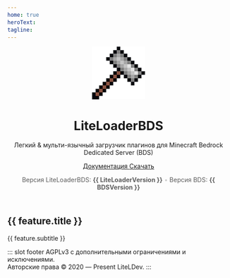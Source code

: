 ```yaml
---
home: true
heroText: 
tagline: 
---
```


<main aria-labelledby="main-title">
  <header class="hero">
    <img src="/assets/LL-Logo.png" alt="hero"> 
    <h1 id="main-title">
      LiteLoaderBDS
    </h1>
    <p class="description">
      Легкий &amp; мульти-язычный загрузчик плагинов для Minecraft Bedrock Dedicated Server (BDS)
    </p>
    <p class="action">
      <a href="/ru_RU/" class="nav-link action-button documentation-button">
        Документация
      </a>
      <a href="https://github.com/LiteLDev/LiteLoaderBDS/releases/latest" class="nav-link action-button download-button">
        Скачать
      </a>
    </p>
    <p class="version">Версия LiteLoaderBDS: <b>{{ LiteLoaderVersion }}</b> <span>•</span> Версия BDS: <b>{{ BDSVersion }}</b></p>
  </header>
  <div class="features">
    <div class="feature" v-for="feature in LiteLoaderFeatures" :id="feature.title">
      <h2>{{ feature.title }}</h2>
      <p>{{ feature.subtitle }}</p>
    </div>
  </div>
</main>

::: slot footer
AGPLv3 с дополнительными ограничениями и исключениями. <br /> Авторские права © 2020 — Present LiteLDev.
:::

<style>
  .version {
    opacity: 0.7;
    margin: 0 3px;
  }

  .version span {
    opacity: 0.3;
  }
</style>

<script>
export default {
  data() {
    return {
      LiteLoaderFeatures: [
        {
          title: "Открытым",
          subtitle: "Полный доступ ко всем классам и функциям"
        },
        {
          title: "Эффективный",
          subtitle: "Автоматически сгенерированные заголовки C ++"
        },
        {
          title: "Расширяемый",
          subtitle: "Огромный API"
        }
      ],
      LiteLoaderVersion: "2.X.X",
      BDSVersion: "1.XX.X",
    }
  },
  mounted() {
    fetch("https://api.github.com/repos/LiteLDev/LiteLoaderBDS/tags")
      .then(response => response.json())
      .then(information => {
        this.LiteLoaderVersion = information[0].name;
      });
    
    fetch('https://raw.githubusercontent.com/LiteLDev/LiteLoaderBDS/main/Scripts/LINK.txt')
      .then(response => response.text())
      .then(bdsurl => {
        let BdsVersion = bdsurl.split('/')
        BdsVersion = BdsVersion[BdsVersion.length - 1].split('-')
        BdsVersion = BdsVersion[BdsVersion.length - 1].replace('.zip', '')

        this.BDSVersion = BdsVersion;
      })
  }
}
</script>
